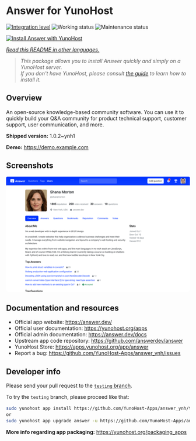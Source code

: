 <!--
N.B.: This README was automatically generated by <https://github.com/YunoHost/apps/tree/master/tools/readme_generator>
It shall NOT be edited by hand.
-->

# Answer for YunoHost

[![Integration level](https://apps.yunohost.org/badge/integration/answer)](https://ci-apps.yunohost.org/ci/apps/answer/)
![Working status](https://apps.yunohost.org/badge/state/answer)
![Maintenance status](https://apps.yunohost.org/badge/maintained/answer)

[![Install Answer with YunoHost](https://install-app.yunohost.org/install-with-yunohost.svg)](https://install-app.yunohost.org/?app=answer)

*[Read this README in other languages.](./ALL_README.md)*

> *This package allows you to install Answer quickly and simply on a YunoHost server.*  
> *If you don't have YunoHost, please consult [the guide](https://yunohost.org/install) to learn how to install it.*

## Overview

An open-source knowledge-based community software. You can use it to quickly build your Q&A community for product technical support, customer support, user communication, and more.


**Shipped version:** 1.0.2~ynh1

**Demo:** <https://demo.example.com>

## Screenshots

![Screenshot of Answer](./doc/screenshots/screenshot.png)

## Documentation and resources

- Official app website: <https://answer.dev/>
- Official user documentation: <https://yunohost.org/apps>
- Official admin documentation: <https://answer.dev/docs>
- Upstream app code repository: <https://github.com/answerdev/answer>
- YunoHost Store: <https://apps.yunohost.org/app/answer>
- Report a bug: <https://github.com/YunoHost-Apps/answer_ynh/issues>

## Developer info

Please send your pull request to the [`testing` branch](https://github.com/YunoHost-Apps/answer_ynh/tree/testing).

To try the `testing` branch, please proceed like that:

```bash
sudo yunohost app install https://github.com/YunoHost-Apps/answer_ynh/tree/testing --debug
or
sudo yunohost app upgrade answer -u https://github.com/YunoHost-Apps/answer_ynh/tree/testing --debug
```

**More info regarding app packaging:** <https://yunohost.org/packaging_apps>
